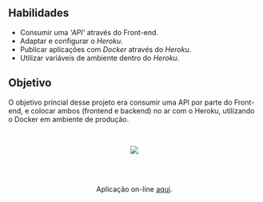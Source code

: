 ## Habilidades

- Consumir uma _'API'_ através do Front-end.
- Adaptar e configurar o _Heroku_.
- Publicar aplicações com _Docker_ através do _Heroku_.
- Utilizar variáveis de ambiente dentro do _Heroku_.

## Objetivo

O objetivo princial desse projeto era consumir uma API por parte do Front-end, e colocar ambos (frontend e backend) no ar com o Heroku, utilizando o Docker em ambiente de produção.

<br>
<p align='center'>
  <img src='img/frontend.png'>
</p>
<br>

<br>
<p align='center'>Aplicação on-line <a href='http://ilanaragao-ft.herokuapp.com/' target='_blank'>aqui</a>.
</p>
